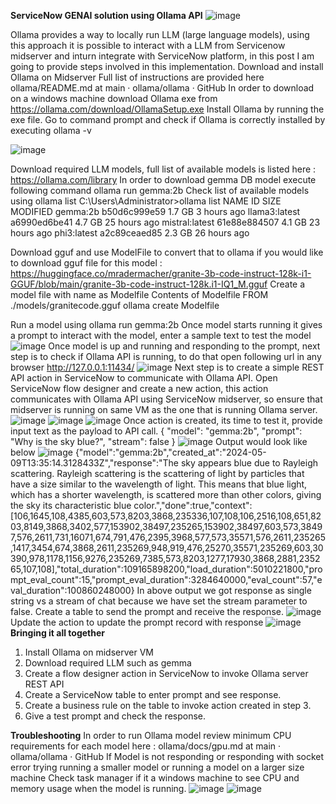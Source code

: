 **ServiceNow GENAI solution using Ollama API**
![image](https://github.com/anilvaranasi/ollamaIntegration/assets/29941323/1257c6a9-ee2f-4d0e-a80e-3a4c25b2b237)

Ollama provides a way to locally run LLM (large language models), using this approach it is possible to interact with a LLM from Servicenow midserver and inturn integrate with ServiceNow platform, in this post I am going to provide steps involved in this implementation.
Download and install Ollama on Midserver
Full list of instructions are provided here ollama/README.md at main · ollama/ollama · GitHub
In order to download on a windows machine download Ollama exe from https://ollama.com/download/OllamaSetup.exe
Install Ollama by running the exe file.
Go to command prompt and check if Ollama is correctly installed by executing ollama -v

![image](https://github.com/anilvaranasi/ollamaIntegration/assets/29941323/d086802b-8e87-451a-a3dd-8dcab606098e)

Download required LLM models, full list of available models is listed here : https://ollama.com/library
In order to download gemma DB model execute following command ollama run gemma:2b
Check list of available models using ollama list
C:\Users\Administrator>ollama list
NAME            ID              SIZE    MODIFIED
gemma:2b        b50d6c999e59    1.7 GB  3 hours ago
llama3:latest   a6990ed6be41    4.7 GB  25 hours ago
mistral:latest  61e88e884507    4.1 GB  23 hours ago
phi3:latest     a2c89ceaed85    2.3 GB  26 hours ago

Download gguf and use ModelFile to convert that to ollama
if you would like to download gguf file for this model : https://huggingface.co/mradermacher/granite-3b-code-instruct-128k-i1-GGUF/blob/main/granite-3b-code-instruct-128k.i1-IQ1_M.gguf
Create a model file with name as Modelfile
Contents of Modelfile
FROM ./models/granitecode.gguf
ollama create Modelfile


Run a model using ollama run gemma:2b
Once model starts running it gives a prompt to interact with the model, enter a sample text to test the model
![image](https://github.com/anilvaranasi/ollamaIntegration/assets/29941323/43c49ce4-84f9-4dce-a4b8-3a15935695fe)
Once model is up and running and responding to the prompt, next step is to check if Ollama API is running, to do that open following url in any browser http://127.0.0.1:11434/
![image](https://github.com/anilvaranasi/ollamaIntegration/assets/29941323/45edb2bd-6c35-4324-aca0-27d7bc52ef32)
Next step is to create a simple REST API action in ServiceNow to communicate with Ollama API.
Open ServiceNow flow designer and create a new action, this action communicates with Ollama API using ServiceNow midserver, so ensure that midserver is running on same VM as the one that is running Ollama server.
![image](https://github.com/anilvaranasi/ollamaIntegration/assets/29941323/e920d2dc-1ccf-482e-aba6-ac0bd9aba774)
![image](https://github.com/anilvaranasi/ollamaIntegration/assets/29941323/f4fb1633-8716-47c1-9d7d-65216b98c58c)
![image](https://github.com/anilvaranasi/ollamaIntegration/assets/29941323/165dea4d-e313-4e2c-829b-498686d80472)
Once action is created, its time to test it, provide input text as the payload to API call.
{
  "model": "gemma:2b",
  "prompt": "Why is the sky blue?",
  "stream": false
}
![image](https://github.com/anilvaranasi/ollamaIntegration/assets/29941323/8102708b-1d1c-489d-87b0-0c8a25b271c7)
Output would look like below
![image](https://github.com/anilvaranasi/ollamaIntegration/assets/29941323/be61a350-84b9-43b7-88fe-8e51f81ba007)
{"model":"gemma:2b","created_at":"2024-05-09T13:35:14.3128433Z","response":"The sky appears blue due to Rayleigh scattering. Rayleigh scattering is the scattering of light by particles that have a size similar to the wavelength of light. This means that blue light, which has a shorter wavelength, is scattered more than other colors, giving the sky its characteristic blue color.","done":true,"context":[106,1645,108,4385,603,573,8203,3868,235336,107,108,106,2516,108,651,8203,8149,3868,3402,577,153902,38497,235265,153902,38497,603,573,38497,576,2611,731,16071,674,791,476,2395,3968,577,573,35571,576,2611,235265,1417,3454,674,3868,2611,235269,948,919,476,25270,35571,235269,603,30390,978,1178,1156,9276,235269,7385,573,8203,1277,17930,3868,2881,235265,107,108],"total_duration":109165898200,"load_duration":5010221800,"prompt_eval_count":15,"prompt_eval_duration":3284640000,"eval_count":57,"eval_duration":100860248000}
In above output we got response as single string vs a stream of chat because we have set the stream parameter to false.
Create a table to send the prompt and receive the response.
![image](https://github.com/anilvaranasi/ollamaIntegration/assets/29941323/53d14a49-127a-4f8b-a8d1-7787ce0fa0a2)
Update the action to update the prompt record with response
![image](https://github.com/anilvaranasi/ollamaIntegration/assets/29941323/021e5684-0dd0-4ddf-976f-b5ae4cd51161)
**Bringing it all together**
1.	Install Ollama on midserver VM
2.	Download required LLM such as gemma
3.	Create a flow designer action in ServiceNow to invoke Ollama server REST API
4.	Create a ServiceNow table to enter prompt and see response.
5.	Create a business rule on the table to invoke action created in step 3.
6.	Give a test prompt and check the response.


**Troubleshooting**
In order to run Ollama model review minimum CPU requirements for each model here : ollama/docs/gpu.md at main · ollama/ollama · GitHub
If Model is not responding or responding with socket error trying running a smaller model or running a model on a larger size machine
Check task manager if it a windows machine to see CPU and memory usage when the model is running.
![image](https://github.com/anilvaranasi/ollamaIntegration/assets/29941323/80097358-c785-44e8-af65-d5cfb4576e0d)
![image](https://github.com/anilvaranasi/ollamaIntegration/assets/29941323/058b028b-4e2b-4391-a199-7231e599ad97)











